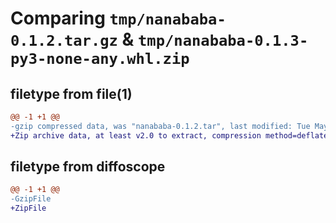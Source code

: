# Comparing `tmp/nanababa-0.1.2.tar.gz` & `tmp/nanababa-0.1.3-py3-none-any.whl.zip`

## filetype from file(1)

```diff
@@ -1 +1 @@
-gzip compressed data, was "nanababa-0.1.2.tar", last modified: Tue May 28 03:47:15 2024, max compression
+Zip archive data, at least v2.0 to extract, compression method=deflate
```

## filetype from diffoscope

```diff
@@ -1 +1 @@
-GzipFile
+ZipFile
```

